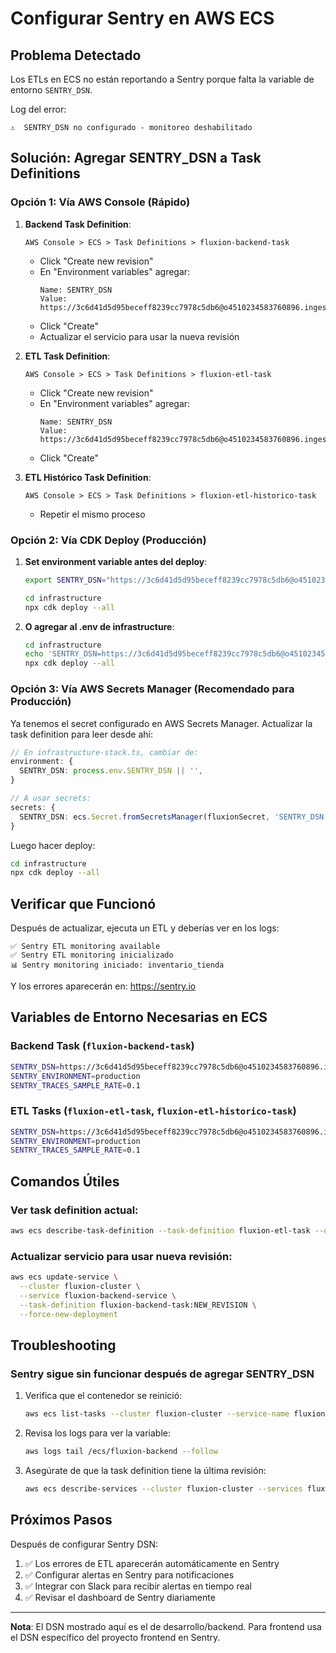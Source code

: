 # Configurar Sentry en AWS ECS

## Problema Detectado

Los ETLs en ECS no están reportando a Sentry porque falta la variable de entorno `SENTRY_DSN`.

Log del error:
```
⚠️  SENTRY_DSN no configurado - monitoreo deshabilitado
```

## Solución: Agregar SENTRY_DSN a Task Definitions

### Opción 1: Vía AWS Console (Rápido)

1. **Backend Task Definition**:
   ```
   AWS Console > ECS > Task Definitions > fluxion-backend-task
   ```
   - Click "Create new revision"
   - En "Environment variables" agregar:
     ```
     Name: SENTRY_DSN
     Value: https://3c6d41d5d95beceff8239cc7978c5db6@o4510234583760896.ingest.us.sentry.io/4510235066105856
     ```
   - Click "Create"
   - Actualizar el servicio para usar la nueva revisión

2. **ETL Task Definition**:
   ```
   AWS Console > ECS > Task Definitions > fluxion-etl-task
   ```
   - Click "Create new revision"
   - En "Environment variables" agregar:
     ```
     Name: SENTRY_DSN
     Value: https://3c6d41d5d95beceff8239cc7978c5db6@o4510234583760896.ingest.us.sentry.io/4510235066105856
     ```
   - Click "Create"

3. **ETL Histórico Task Definition**:
   ```
   AWS Console > ECS > Task Definitions > fluxion-etl-historico-task
   ```
   - Repetir el mismo proceso

### Opción 2: Vía CDK Deploy (Producción)

1. **Set environment variable antes del deploy**:
   ```bash
   export SENTRY_DSN="https://3c6d41d5d95beceff8239cc7978c5db6@o4510234583760896.ingest.us.sentry.io/4510235066105856"

   cd infrastructure
   npx cdk deploy --all
   ```

2. **O agregar al .env de infrastructure**:
   ```bash
   cd infrastructure
   echo 'SENTRY_DSN=https://3c6d41d5d95beceff8239cc7978c5db6@o4510234583760896.ingest.us.sentry.io/4510235066105856' >> .env
   npx cdk deploy --all
   ```

### Opción 3: Vía AWS Secrets Manager (Recomendado para Producción)

Ya tenemos el secret configurado en AWS Secrets Manager. Actualizar la task definition para leer desde ahí:

```typescript
// En infrastructure-stack.ts, cambiar de:
environment: {
  SENTRY_DSN: process.env.SENTRY_DSN || '',
}

// A usar secrets:
secrets: {
  SENTRY_DSN: ecs.Secret.fromSecretsManager(fluxionSecret, 'SENTRY_DSN'),
}
```

Luego hacer deploy:
```bash
cd infrastructure
npx cdk deploy --all
```

## Verificar que Funcionó

Después de actualizar, ejecuta un ETL y deberías ver en los logs:

```
✅ Sentry ETL monitoring available
✅ Sentry ETL monitoring inicializado
📊 Sentry monitoring iniciado: inventario_tienda
```

Y los errores aparecerán en: https://sentry.io

## Variables de Entorno Necesarias en ECS

### Backend Task (`fluxion-backend-task`)
```bash
SENTRY_DSN=https://3c6d41d5d95beceff8239cc7978c5db6@o4510234583760896.ingest.us.sentry.io/4510235066105856
SENTRY_ENVIRONMENT=production
SENTRY_TRACES_SAMPLE_RATE=0.1
```

### ETL Tasks (`fluxion-etl-task`, `fluxion-etl-historico-task`)
```bash
SENTRY_DSN=https://3c6d41d5d95beceff8239cc7978c5db6@o4510234583760896.ingest.us.sentry.io/4510235066105856
SENTRY_ENVIRONMENT=production
SENTRY_TRACES_SAMPLE_RATE=0.1
```

## Comandos Útiles

### Ver task definition actual:
```bash
aws ecs describe-task-definition --task-definition fluxion-etl-task --query 'taskDefinition.containerDefinitions[0].environment'
```

### Actualizar servicio para usar nueva revisión:
```bash
aws ecs update-service \
  --cluster fluxion-cluster \
  --service fluxion-backend-service \
  --task-definition fluxion-backend-task:NEW_REVISION \
  --force-new-deployment
```

## Troubleshooting

### Sentry sigue sin funcionar después de agregar SENTRY_DSN

1. Verifica que el contenedor se reinició:
   ```bash
   aws ecs list-tasks --cluster fluxion-cluster --service-name fluxion-backend-service
   ```

2. Revisa los logs para ver la variable:
   ```bash
   aws logs tail /ecs/fluxion-backend --follow
   ```

3. Asegúrate de que la task definition tiene la última revisión:
   ```bash
   aws ecs describe-services --cluster fluxion-cluster --services fluxion-backend-service | grep taskDefinition
   ```

## Próximos Pasos

Después de configurar Sentry DSN:

1. ✅ Los errores de ETL aparecerán automáticamente en Sentry
2. ✅ Configurar alertas en Sentry para notificaciones
3. ✅ Integrar con Slack para recibir alertas en tiempo real
4. ✅ Revisar el dashboard de Sentry diariamente

---

**Nota**: El DSN mostrado aquí es el de desarrollo/backend. Para frontend usa el DSN específico del proyecto frontend en Sentry.
